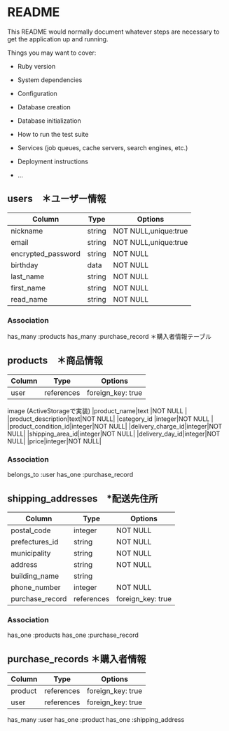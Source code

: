# README

This README would normally document whatever steps are necessary to get the
application up and running.

Things you may want to cover:

* Ruby version

* System dependencies

* Configuration

* Database creation

* Database initialization

* How to run the test suite

* Services (job queues, cache servers, search engines, etc.)

* Deployment instructions

* ...

## users　＊ユーザー情報

|Column    |Type   |Options  |
|----------|-------|---------|
|nickname  |string |NOT NULL,unique:true |
|email     |string |NOT NULL,unique:true |
|encrypted_password|string |NOT NULL |
|birthday  |data   |NOT NULL |
|last_name |string|NOT NULL|
|first_name|string|NOT NULL|
|read_name |string|NOT NULL|


### Association
has_many :products
has_many :purchase_record ＊購入者情報テーブル

## products　＊商品情報

|Column    |Type       |Options  |
|----------|-----------|---------|
|user      |references |foreign_key: true|
image (ActiveStorageで実装)
|product_name|text     |NOT NULL |
|product_description|text|NOT NULL|
|category_id  |integer|NOT NULL |
|product_condition_id|integer|NOT NULL|
|delivery_charge_id|integer|NOT NULL|
|shipping_area_id|integer|NOT NULL|
|delivery_day_id|integer|NOT NULL|
|price|integer|NOT NULL|

### Association
belongs_to :user
has_one :purchase_record 

## shipping_addresses　*配送先住所

|Column    |Type       |Options  |
|----------|-----------|---------|
|postal_code|integer   |NOT NULL |
|prefectures_id|string    |NOT NULL |
|municipality|string|NOT NULL|
|address|string|NOT NULL|
|building_name|string| |
|phone_number|integer|NOT NULL|
|purchase_record|references|foreign_key: true|


### Association
has_one :products
has_one :purchase_record 

## purchase_records ＊購入者情報
|Column    |Type       |Options  |
|----------|-----------|---------|
|product   |references |foreign_key: true|
|user      |references |foreign_key: true|

has_many :user
has_one :product
has_one :shipping_address
